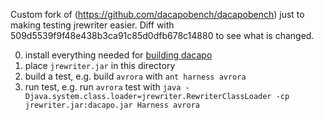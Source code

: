 Custom fork of (https://github.com/dacapobench/dacapobench) just to
making testing jrewriter easier. Diff with
509d5539f9f48e438b3ca91c85d0dfb678c14880 to see what is changed.


0. install everything needed for [building dacapo](../README.md#building)
1. place `jrewriter.jar` in this directory
2. build a test, e.g. build `avrora` with `ant harness avrora`
3. run test, e.g. run `avrora` test with `java -Djava.system.class.loader=jrewriter.RewriterClassLoader -cp jrewriter.jar:dacapo.jar Harness avrora`
